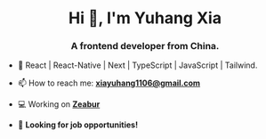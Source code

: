 <h1 align="center">Hi 👋, I'm Yuhang Xia</h1>
<h3 align="center">A frontend developer from China.</h3>

- 🌱 React | React-Native | Next | TypeScript | JavaScript | Tailwind.

- 📫 How to reach me: **xiayuhang1106@gmail.com** 

- 💻 Working on [**Zeabur**](https://github.com/zeabur)

- 👀 **Looking for job opportunities!**

